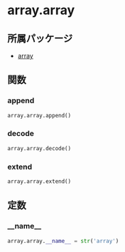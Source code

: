 # array.array

## 所属パッケージ
- [array](../../module/array)

## 関数

### append
```python
array.array.append()
```

### decode
```python
array.array.decode()
```

### extend
```python
array.array.extend()
```

## 定数

### \_\_name\_\_
```python
array.array.__name__ = str('array')
```
